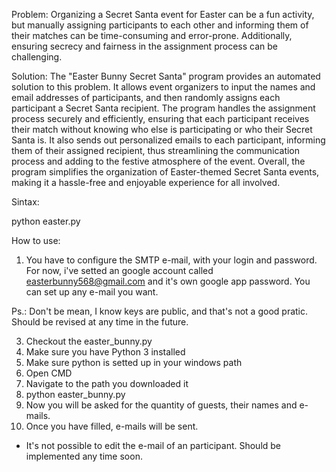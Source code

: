 Problem:
Organizing a Secret Santa event for Easter can be a fun activity, but manually assigning participants to each other and informing them of their matches can be time-consuming and error-prone. Additionally, ensuring secrecy and fairness in the assignment process can be challenging.

Solution:
The "Easter Bunny Secret Santa" program provides an automated solution to this problem. It allows event organizers to input the names and email addresses of participants, and then randomly assigns each participant a Secret Santa recipient. The program handles the assignment process securely and efficiently, ensuring that each participant receives their match without knowing who else is participating or who their Secret Santa is. It also sends out personalized emails to each participant, informing them of their assigned recipient, thus streamlining the communication process and adding to the festive atmosphere of the event. Overall, the program simplifies the organization of Easter-themed Secret Santa events, making it a hassle-free and enjoyable experience for all involved.

Sintax:

python easter.py

How to use:
1. You have to configure the SMTP e-mail, with your login and password. For now, i've setted an google account called easterbunny568@gmail.com and it's own google app password. You can set up any e-mail you want.

Ps.: Don't be mean, I know keys are public, and that's not a good pratic. Should be revised at any time in the future.

3. Checkout the easter_bunny.py
4. Make sure you have Python 3 installed
5. Make sure python is setted up in your windows path
6. Open CMD
7. Navigate to the path you downloaded it
8. python easter_bunny.py
9. Now you will be asked for the quantity of guests, their names and e-mails.
10. Once you have filled, e-mails will be sent.

* It's not possible to edit the e-mail of an participant. Should be implemented any time soon.
